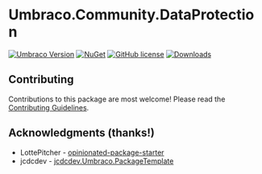 # Umbraco.Community.DataProtection

[![Umbraco Version](https://img.shields.io/badge/Umbraco-10.4+-%233544B1?style=flat&logo=umbraco)](https://umbraco.com/products/umbraco-cms/)
[![NuGet](https://img.shields.io/nuget/vpre/Umbraco.Community.DataProtection?color=0273B3)](https://www.nuget.org/packages/Umbraco.Community.DataProtection)
[![GitHub license](https://img.shields.io/github/license/jcdcdev/Umbraco.Community.DataProtection?color=8AB803)](../LICENSE)
[![Downloads](https://img.shields.io/nuget/dt/Umbraco.Community.DataProtection?color=cc9900)](https://www.nuget.org/packages/Umbraco.Community.DataProtection/)

## Contributing

Contributions to this package are most welcome! Please read the [Contributing Guidelines](CONTRIBUTING.md).

## Acknowledgments (thanks!)

- LottePitcher - [opinionated-package-starter](https://github.com/LottePitcher/opinionated-package-starter)
- jcdcdev - [jcdcdev.Umbraco.PackageTemplate](https://github.com/jcdcdev/jcdcdev.Umbraco.PackageTemplate)
